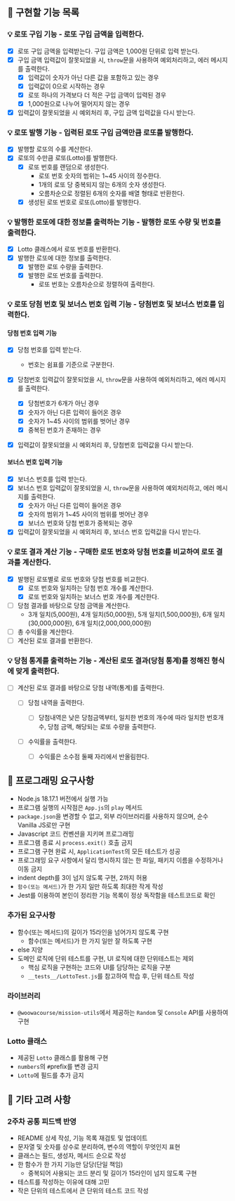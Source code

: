 ## 🚀 구현할 기능 목록

### 💡 로또 구입 기능 - 로또 구입 금액을 입력한다.

- [x] 로또 구입 금액을 입력받는다. 구입 금액은 1,000원 단위로 입력 받는다.
- [x] 구입 금액 입력값이 잘못되었을 시, `throw`문을 사용하여 예외처리하고, 에러 메시지를 출력한다.
  - [x] 입력값이 숫자가 아닌 다른 값을 포함하고 있는 경우
  - [x] 입력값이 0으로 시작하는 경우
  - [x] 로또 하나의 가격보다 더 적은 구입 금액이 입력된 경우
  - [x] 1,000원으로 나누어 떨어지지 않는 경우
- [x] 입력값이 잘못되었을 시 예외처리 후, 구입 금액 입력값을 다시 받는다.

### 💡 로또 발행 기능 - 입력된 로또 구입 금액만큼 로또를 발행한다.

- [x] 발행할 로또의 수를 계산한다.
- [x] 로또의 수만큼 로또(Lotto)를 발행한다.
  - [x] 로또 번호를 랜덤으로 생성한다.
    - 로또 번호 숫자의 범위는 1~45 사이의 정수한다.
    - 1개의 로또 당 중복되지 않는 6개의 숫자 생성한다.
    - 오름차순으로 정렬된 6개의 숫자를 배열 형태로 반환한다.
  - [x] 생성된 로또 번호로 로또(Lotto)를 발행한다.

### 💡 발행한 로또에 대한 정보를 출력하는 기능 - 발행한 로또 수량 및 번호를 출력한다.

- [x] Lotto 클래스에서 로또 번호를 반환한다.
- [x] 발행한 로또에 대한 정보를 출력한다.
  - [x] 발행한 로또 수량을 출력한다.
  - [x] 발행한 로또 번호를 출력한다.
    - 로또 번호는 오름차순으로 정렬하여 출력한다.

### 💡 로또 당첨 번호 및 보너스 번호 입력 기능 - 당첨번호 및 보너스 번호를 입력한다.

#### 당첨 번호 입력 기능

- [x] 당첨 번호를 입력 받는다.
  - 번호는 쉼표를 기준으로 구분한다.
- [x] 당첨번호 입력값이 잘못되었을 시, `throw`문을 사용하여 예외처리하고, 에러 메시지를 출력한다.

  - [x] 당첨번호가 6개가 아닌 경우
  - [x] 숫자가 아닌 다른 입력이 들어온 경우
  - [x] 숫자가 1~45 사이의 범위를 벗어난 경우
  - [x] 중복된 번호가 존재하는 경우

- [x] 입력값이 잘못되었을 시 예외처리 후, 당첨번호 입력값을 다시 받는다.

#### 보너스 번호 입력 기능

- [x] 보너스 번호를 입력 받는다.
- [x] 보너스 번호 입력값이 잘못되었을 시, `throw`문을 사용하여 예외처리하고, 에러 메시지를 출력한다.
  - [x] 숫자가 아닌 다른 입력이 들어온 경우
  - [x] 숫자의 범위가 1~45 사이의 범위를 벗어난 경우
  - [x] 보너스 번호와 당첨 번호가 중복되는 경우
- [x] 입력값이 잘못되었을 시 예외처리 후, 보너스 번호 입력값을 다시 받는다.

### 💡 로또 결과 계산 기능 - 구매한 로또 번호와 당첨 번호를 비교하여 로또 결과를 계산한다.

- [x] 발행된 로또별로 로또 번호와 당첨 번호를 비교한다.
  - [x] 로또 번호와 일치하는 당첨 번호 개수를 계산한다.
  - [x] 로또 번호와 일치하는 보너스 번호 개수를 계산한다.
- [ ] 당첨 결과를 바탕으로 당첨 금액을 계산한다.
  - 3개 일치(5,000원), 4개 일치(50,000원), 5개 일치(1,500,000원), 6개 일치(30,000,000원), 6개 일치(2,000,000,000원)
- [ ] 총 수익률을 계산한다.
- [ ] 계산된 로또 결과를 반환한다.

### 💡 당첨 통계를 출력하는 기능 - 계산된 로또 결과(당첨 통계)를 정해진 형식에 맞게 출력한다.

- [ ] 계산된 로또 결과를 바탕으로 당첨 내역(통계)를 출력한다.

  - [ ] 당첨 내역을 출력한다.

    - [ ] 당첨내역은 낮은 당첨금액부터, 일치한 번호의 개수에 따라 일치한 번호개수, 당첨 금액, 해당되는 로또 수량을 출력한다.

  - [ ] 수익률을 출력한다.
    - [ ] 수익률은 소수점 둘째 자리에서 반올림한다.

## 🎯 프로그래밍 요구사항

- Node.js 18.17.1 버전에서 실행 가능
- 프로그램 실행의 시작점은 `App.js`의 `play` 메서드
- `package.json`을 변경할 수 없고, 외부 라이브러리를 사용하지 않으며, 순수 Vanilla JS로만 구현
- Javascript 코드 컨벤션을 지키며 프로그래밍
- 프로그램 종료 시 `process.exit()` 호출 금지
- 프로그램 구현 완료 시, `ApplicationTest`의 모든 테스트가 성공
- 프로그래밍 요구 사항에서 달리 명시하지 않는 한 파일, 패키지 이름을 수정하거나 이동 금지
- indent depth를 3이 넘지 않도록 구현, 2까지 허용
- `함수(또는 메서드)`가 한 가지 일만 하도록 최대한 작게 작성
- Jest를 이용하여 본인이 정리한 기능 목록이 정상 독작함을 테스트코드로 확인

### 추가된 요구사항

- 함수(또는 메서드)의 길이가 15라인을 넘어가지 않도록 구현
  - 함수(또는 메서드)가 한 가지 일만 잘 하도록 구현
- else 지양
- 도메인 로직에 단위 테스트를 구현, UI 로직에 대한 단위테스트는 제외
  - 핵심 로직을 구현하는 코드와 UI를 담당하는 로직을 구분
  - `__tests__/LottoTest.js`를 참고하여 학습 후, 단위 테스트 작성

### 라이브러리

- `@woowacourse/mission-utils`에서 제공하는 `Random` 및 `Console` API를 사용하여 구현

### Lotto 클래스

- 제공된 `Lotto` 클래스를 활용해 구현
- `numbers`의 `#`prefix를 변경 금지
- `Lotto`에 필드를 추가 금지

## 🤔 기타 고려 사항

### 2주차 공통 피드백 반영

- README 상세 작성, 기능 목록 재검토 및 업데이트
- 문자열 및 숫자를 상수로 분리하여, 변수의 역할이 무엇인지 표현
- 클래스는 필드, 생성자, 메서드 순으로 작성
- 한 함수가 한 가지 기능만 담당(단일 책임)
  - 중복되어 사용되는 코드 분리 및 길이가 15라인이 넘지 않도록 구현
- 테스트를 작성하는 이유에 대해 고민
- 작은 단위의 테스트에서 큰 단위의 테스트 코드 작성
